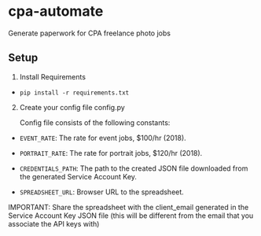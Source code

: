 # cpa-automate
Generate paperwork for CPA freelance photo jobs

## Setup

1. Install Requirements

- `pip install -r requirements.txt`

2. Create your config file config.py

    Config file consists of the following constants:

- `EVENT_RATE`: The rate for event jobs, $100/hr (2018).

- `PORTRAIT_RATE`: The rate for portrait jobs, $120/hr (2018).

- `CREDENTIALS_PATH`: The path to the created JSON file downloaded from the generated Service Account Key.

- `SPREADSHEET_URL`: Browser URL to the spreadsheet.

IMPORTANT: Share the spreadsheet with the client_email generated in the Service Account Key JSON file (this will be different from the email that you associate the API keys with)
